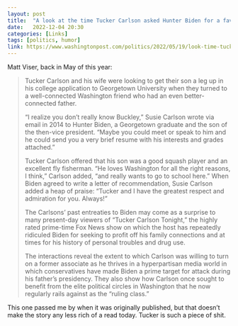 ```yaml
---
layout: post
title:  "A look at the time Tucker Carlson asked Hunter Biden for a favor"
date:   2022-12-04 20:30
categories: [Links]
tags: [politics, humor]
link: https://www.washingtonpost.com/politics/2022/05/19/look-time-tucker-carlson-asked-hunter-biden-favor/
---
```


Matt Viser, back in May of this year:

>Tucker Carlson and his wife were looking to get their son a leg up in his college application to Georgetown University when they turned to a well-connected Washington friend who had an even better-connected father.
>
>“I realize you don’t really know Buckley,” Susie Carlson wrote via email in 2014 to Hunter Biden, a Georgetown graduate and the son of the then-vice president. “Maybe you could meet or speak to him and he could send you a very brief resume with his interests and grades attached.”
>
>Tucker Carlson offered that his son was a good squash player and an excellent fly fisherman. “He loves Washington for all the right reasons, I think,” Carlson added, “and really wants to go to school here.” When Biden agreed to write a letter of recommendation, Susie Carlson added a heap of praise: “Tucker and I have the greatest respect and admiration for you. Always!”
>
>The Carlsons’ past entreaties to Biden may come as a surprise to many present-day viewers of “Tucker Carlson Tonight,” the highly rated prime-time Fox News show on which the host has repeatedly ridiculed Biden for seeking to profit off his family connections and at times for his history of personal troubles and drug use.
>
>The interactions reveal the extent to which Carlson was willing to turn on a former associate as he thrives in a hyperpartisan media world in which conservatives have made Biden a prime target for attack during his father’s presidency. They also show how Carlson once sought to benefit from the elite political circles in Washington that he now regularly rails against as the “ruling class.”

This one passed me by when it was originally published, but that doesn’t make the story any less rich of a read today. Tucker is such a piece of shit.
